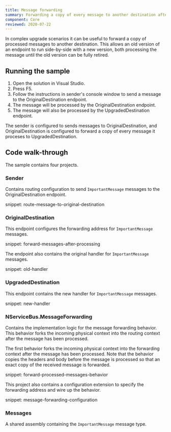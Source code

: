 ```yaml
---
title: Message forwarding
summary: Forwarding a copy of every message to another destination after it is processed
component: Core
reviewed: 2020-07-22
---
```


In complex upgrade scenarios it can be useful to forward a copy of processed messages to another destination. This allows an old version of an endpoint to run side-by-side with a new version, both processing the message until the old version can be fully retired.

## Running the sample

1. Open the solution in Visual Studio.
1. Press F5.
1. Follow the instructions in sender's console window to send a message to the OriginalDestination endpoint.
1. The message will be processed by the OriginalDestination endpoint.
1. The message will also be processed by the UpgradedDestination endpoint.

The sender is configured to sends messages to OriginalDestination, and OriginalDestination is configured to forward a copy of every message it proceses to UpgradedDestination.


## Code walk-through

The sample contains four projects.


### Sender

Contains routing configuration to send `ImportantMessage` messages to the OriginalDestination endpoint.

snippet: route-message-to-original-destination


### OriginalDestination

This endpoint configures the forwarding address for `ImportantMessage` messages.

snippet: forward-messages-after-processing

The endpoint also contains the original handler for `ImportantMessage` messages.

snippet: old-handler


### UpgradedDestination

This endpoint contains the new handler for `ImportantMessage` messages.

snippet: new-handler


### NServiceBus.MessageForwarding

Contains the implementation logic for the message forwarding behavior. This behavior forks the incoming physical context into the routing context after the message has been processed.

The first behavior forks the incoming physical context into the forwarding context after the message has been processed. Note that the behavior copies the headers and body before the message is processed so that an exact copy of the received message is forwarded.

snippet: forward-processed-messages-behavior

This project also contains a configuration extension to specify the forwarding address and wire up the behavior.

snippet: message-forwarding-configuration


### Messages

A shared assembly containing the `ImportantMessage` message type.